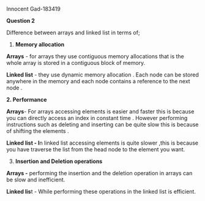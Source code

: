 Innocent Gad-183419

**Question 2**

Difference between arrays and linked list in terms of;

1. **Memory allocation**

 **Arrays** - for arrays they use contiguous memory allocations that is the whole array is stored in a  contiguous block of memory.

**Linked list** - they use dynamic memory allocation . Each node can be stored anywhere in the memory and each node  contains a reference to the next node .

 **2. Performance**

**Arrays**- For arrays accessing elements is easier and faster this is because you can directly access an index  in constant time . However performing instructions such as deleting and inserting can be quite slow this is because of shifting the elements .

**Linked list -  I**n linked list accessing elements is quite slower ,this is because you have traverse the list from the head node to the element you want.

3. **Insertion and Deletion operations**

  **Arrays -** performing the insertion and the deletion operation in arrays can be slow and inefficient.

  **Linked lis**t - While performing these operations in the linked list is efficient.
